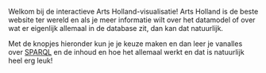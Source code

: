 Welkom bij de interactieve Arts Holland-visualisatie! Arts Holland is de beste website ter wereld en als je meer informatie wilt over het datamodel of over wat er eigenlijk allemaal in de database zit, dan kan dat natuurlijk.

Met de knopjes hieronder kun je je keuze maken en dan leer je vanalles over [SPARQL](http://www.w3.org/TR/rdf-sparql-query/) en de inhoud en hoe het allemaal werkt en dat is natuurlijk heel erg leuk!